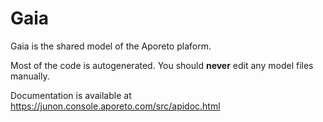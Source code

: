 # Gaia

Gaia is the shared model of the Aporeto plaform.

Most of the code is autogenerated. You should **never** edit any model files manually.

Documentation is available at https://junon.console.aporeto.com/src/apidoc.html

